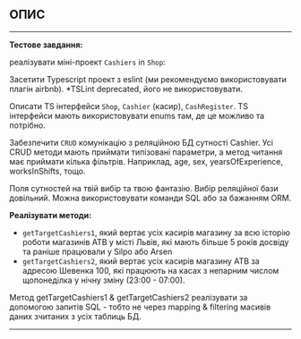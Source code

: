 ## ОПИС
---

**Тестове завдання:**

реалізувати міні-проект `Cashiers` in `Shop`:

Засетити Typescript проект з eslint (ми рекомендуємо використовувати плагін airbnb).
*TSLint deprecated, його не використовувати.

Описати TS інтерфейси `Shop`, `Cashier` (касир), `CashRegister`. TS інтерфейси мають використовувати enums там, де це можливо та потрібно.


Забезпечити `CRUD` комунікацію з реляційною БД сутності Cashier. Усі CRUD методи мають приймати типізовані параметри, а метод читання має приймати кілька фільтрів. Наприклад, age, sex, yearsOfExperience, worksInShifts, тощо.

Поля сутностей на твій вибір та твою фантазію. Вибір реляційної бази довільний.  Можна використовувати команди SQL або за бажанням ORM. 


**Реалізувати методи:**

- `getTargetCashiers1`, який вертає усіх касирів магазину за всю історію роботи магазинів ATB у місті Львів, які мають більше 5 років досвіду та раніше працювали у Silpo або Arsen
- `getTargetCashiers2`, який вертає усіх касирів магазину ATB за адресою Шевенка 100, які працюють на касах з непарним числом щопонеділка у нічну зміну (23:00 - 07:00).

Метод getTargetCashiers1 & getTargetCashiers2 реалізувати за допомогою запитів SQL - тобто не через mapping & filtering масивів даних зчитаних з усіх таблиць БД.

---
